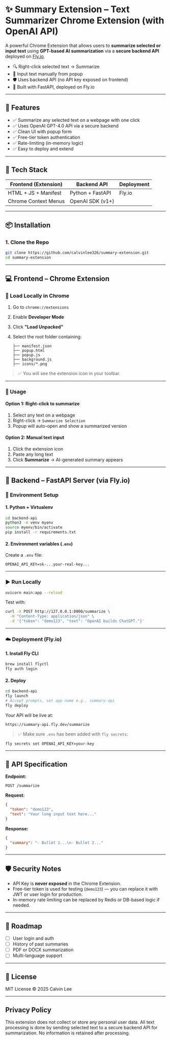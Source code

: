 # ✨ Summary Extension – Text Summarizer Chrome Extension (with OpenAI API)

A powerful Chrome Extension that allows users to **summarize selected or input text** using **GPT-based AI summarization** via a **secure backend API** deployed on [Fly.io](https://fly.io/).

- 🔍 Right-click selected text → Summarize
- 💬 Input text manually from popup
- 🛡️ Uses backend API (no API key exposed on frontend)
- 🚀 Built with FastAPI, deployed on Fly.io

---

## 🧰 Features

- ✅ Summarize any selected text on a webpage with one click
- ✅ Uses OpenAI GPT-4.0 API via a secure backend
- ✅ Clean UI with popup form
- ✅ Free-tier token authentication
- ✅ Rate-limiting (in-memory logic)
- ✅ Easy to deploy and extend

---

## 🔧 Tech Stack

| Frontend (Extension) | Backend API         | Deployment |
|----------------------|---------------------|------------|
| HTML + JS + Manifest | Python + FastAPI    | Fly.io     |
| Chrome Context Menus | OpenAI SDK (v1+)    |            |

---

## 📦 Installation

### 1. Clone the Repo

```bash
git clone https://github.com/calvinlee326/summary-extension.git
cd summary-extension
```

---

## 💻 Frontend – Chrome Extension

### 🔨 Load Locally in Chrome

1. Go to `chrome://extensions`
2. Enable **Developer Mode**
3. Click **"Load Unpacked"**
4. Select the root folder containing:

   ```
   ├── manifest.json
   ├── popup.html
   ├── popup.js
   ├── background.js
   ├── icons/*.png
   ```

> ✅ You will see the extension icon in your toolbar.

---

### 🚀 Usage

#### Option 1: Right-click to summarize

1. Select any text on a webpage
2. Right-click → `Summarize Selection`
3. Popup will auto-open and show a summarized version

#### Option 2: Manual text input

1. Click the extension icon
2. Paste any long text
3. Click **Summarize** → AI-generated summary appears

---

## 🧠 Backend – FastAPI Server (via Fly.io)

### 🔧 Environment Setup

#### 1. Python + Virtualenv

```bash
cd backend-api
python3 -m venv myenv
source myenv/bin/activate
pip install -r requirements.txt
```

#### 2. Environment variables (`.env`)

Create a `.env` file:

```env
OPENAI_API_KEY=sk-...your-real-key...
```

---

### ▶️ Run Locally

```bash
uvicorn main:app --reload
```

Test with:

```bash
curl -X POST http://127.0.0.1:8000/summarize \
  -H "Content-Type: application/json" \
  -d '{"token": "demo123", "text": "OpenAI builds ChatGPT."}'
```

---

### ☁️ Deployment (Fly.io)

#### 1. Install Fly CLI

```bash
brew install flyctl
fly auth login
```

#### 2. Deploy

```bash
cd backend-api
fly launch
# Accept prompts, set app name e.g., summary-api
fly deploy
```

Your API will be live at:

```
https://summary-api.fly.dev/summarize
```

> ✅ Make sure `.env` has been added with `fly secrets`:

```bash
fly secrets set OPENAI_API_KEY=your-key
```

---

## 📌 API Specification

**Endpoint:**

```
POST /summarize
```

**Request:**

```json
{
  "token": "demo123",
  "text": "Your long input text here..."
}
```

**Response:**

```json
{
  "summary": "- Bullet 1...\n- Bullet 2..."
}
```

---

## 🛡️ Security Notes

- API Key is **never exposed** in the Chrome Extension.
- Free-tier token is used for testing (`demo123`) — you can replace it with JWT or user login for production.
- In-memory rate limiting can be replaced by Redis or DB-based logic if needed.

---

## 📎 Roadmap

- [ ] User login and auth
- [ ] History of past summaries
- [ ] PDF or DOCX summarization
- [ ] Multi-language support

---

## 📜 License

MIT License © 2025 Calvin Lee

---

## Privacy Policy

This extension does not collect or store any personal user data. All text processing is done by sending selected text to a secure backend API for summarization. No information is retained after processing.
